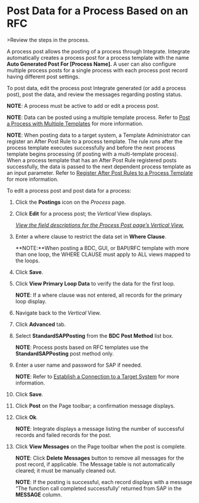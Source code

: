 # Post Data for a Process Based on an RFC

<span id="Post Data using an RFC Steps" class="popUpLink">\>Review the
steps in the process. </span>

A process post allows the posting of a process through Integrate.
Integrate automatically creates a process post for a process template
with the name **Auto Generated Post For \[Process Name\].** A user can
also configure multiple process posts for a single process with each
process post record having different post settings.

To post data, edit the process post Integrate generated (or add a
process post), post the data, and review the messages regarding posting
status.

**NOTE**: A process must be active to add or edit a process post.

<span style="font-weight: bold;">NOTE</span>: Data can be posted using a
multiple template process. Refer to [Post a Process with Multiple
Templates](Post_a_Process_with_Multiple_Templates.htm) for more
information.

<span style="font-weight: bold;">NOTE</span>: When posting data to a
target system, a Template Administrator can register an After Post Rule
to a process template. The rule runs after the process template executes
successfully and before the next process template begins processing (if
posting with a multi-template process). When a process template that has
an After Post Rule registered posts successfully, the data is passed to
the next dependent process template as an input parameter. Refer to
[Register After Post Rules to a Process
Template](Register_After_Post_Rules_to_a_Process_Template_Overview.htm)
for more information.

To edit a process post and post data for a process:  

1.  Click the **Postings** icon on the *Process* page.

2.  Click **Edit** for a process post; the *Vertical* View displays. 
    
    *[View the field descriptions for the Process Post page’s Vertical
    View.](../Page_Desc/Process_Post_H.htm#Process_Post_V_All_Tabs)*

3.  Enter a where clause to restrict the data set in **Where Clause**.
    
    **NOTE:**When posting a BDC, GUI, or BAPI/RFC template with more
    than one loop, the WHERE CLAUSE must apply to ALL views mapped to
    the loops.

4.  Click **Save**.

5.  Click **View Primary Loop Data** to verify the data for the first
    loop.
    
    **NOTE**: If a where clause was not entered, all records for the
    primary loop display.

6.  Navigate back to the *Vertical* View.

7.  Click **Advanced** tab.

8.  Select **StandardSAPPosting** from the **BDC Post Method** list box.
    
    **NOTE**: Process posts based on RFC templates use the
    **StandardSAPPosting** post method only.

9.  Enter a user name and password for SAP if needed.
    
    **NOTE**: Refer to [Establish a Connection to a Target
    System](../../Common/Use_Cases/Establish_a_Connection_to_a_target_system_Overview.htm)
    for more information.

10. Click **Save**.

11. Click **Post** on the Page toolbar; a confirmation message displays.

12. Click **Ok**.
    
    **NOTE**: Integrate displays a message listing the number of
    successful records and failed records for the post.

13. Click **View Messages** on the Page toolbar when the post is
    complete.
    
    **NOTE**: Click **Delete Messages** button to remove all messages
    for the post record, if applicable. The Message table is not
    automatically cleared; it must be manually cleaned out.
    
    **NOTE**: If the posting is successful, each record displays with a
    message “The function call completed successfully’ returned from SAP
    in the **MESSAGE** column.
